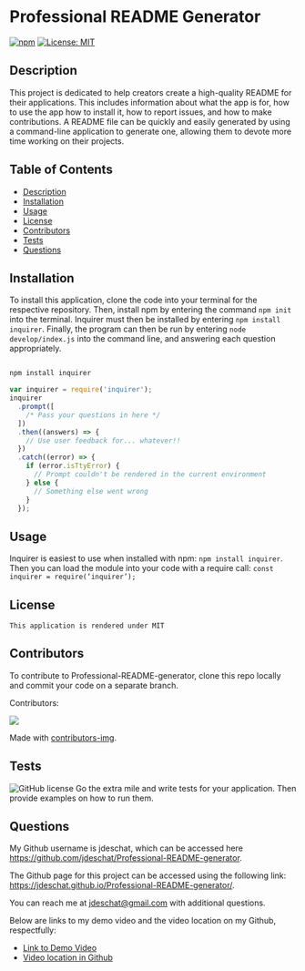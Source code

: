 # Professional README Generator

  [![npm](https://badge.fury.io/js/inquirer.svg)](http://badge.fury.io/js/inquirer)
  [![License: MIT](https://img.shields.io/badge/License-MIT-yellow.svg)](https://opensource.org/licenses/MIT)

  ## Description
  This project is dedicated to help creators create a high-quality README for their applications. This includes information about what the app is for, how to use the app how to install it, how to report issues, and how to make contributions. A README file can be quickly and easily generated by using a command-line application to generate one, allowing them to devote more time working on their projects.

  ## Table of Contents
  - [Description](#description)
  - [Installation](#installation)
  - [Usage](#usage)
  - [License](#license)
  - [Contributors](#contributors)
  - [Tests](#tests)
  - [Questions](#questions)

  ## Installation

  To install this application, clone the code into your terminal for the respective repository. Then, install npm by entering the command ```npm init```  into the terminal. Inquirer must then be installed by entering ```npm install inquirer```. Finally, the program can then be run by entering ```node develop/index.js``` into the command line, and answering each question appropriately.

  ```JavaScript

  npm install inquirer

  var inquirer = require('inquirer');
  inquirer
    .prompt([
      /* Pass your questions in here */
    ])
    .then((answers) => {
      // Use user feedback for... whatever!!
    })
    .catch((error) => {
      if (error.isTtyError) {
        // Prompt couldn't be rendered in the current environment
      } else {
        // Something else went wrong
      }
    });
 ```
 
  ## Usage
  Inquirer is easiest to use when installed with npm:  ``` npm install inquirer ```. Then you can load the module into your code with a require call: ``` const inquirer = require(‘inquirer’); ```

  ## License
    This application is rendered under MIT

  ## Contributors
  To contribute to Professional-README-generator, clone this repo locally and commit your code on a separate branch.
  

  Contributors:

<a href="https://github.com/jdeschat/Professional-README-generator/graphs/contributors">
  <img src="https://contrib.rocks/image?repo=jdeschat/Professional-README-generator" />
</a>

Made with [contributors-img](https://contrib.rocks).

  ## Tests
  ![GitHub license](https://img.shields.io/badge/test-100%25-success)
   Go the extra mile and write tests for your application. Then provide examples on how to run them.

  ## Questions
  My Github username is jdeschat, which can be accessed here https://github.com/jdeschat/Professional-README-generator.

  The Github page for this project can be accessed using the following link: https://jdeschat.github.io/Professional-README-generator/.

  You can reach me at jdeschat@gmail.com with additional questions.
  
  Below are links to my demo video and the video location on my Github, respectfully:
  - [Link to Demo Video](https://www.youtube.com/embed/8UzYSO5n4rc)
  - [Video location in Github](https://github.com/jdeschat/Professional-README-generator/tree/main/assets/video)
